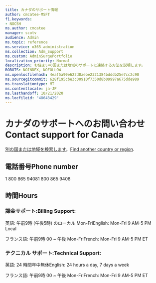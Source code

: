 ```yaml
---
title: カナダのサポート情報
author: cmcatee-MSFT
f1.keywords:
- NOCSH
ms.author: cmcatee
manager: scotv
audience: Admin
ms.topic: reference
ms.service: o365-administration
ms.collection: Adm_Support
ms.custom: AdminSurgePortfolio
localization_priority: Normal
description: お住まいの国または地域のサポートに連絡する方法を説明します。
ROBOTS: NOINDEX, NOFOLLOW
ms.openlocfilehash: 4eaf5a90e622d0aebe2321384bdddb25e7cc2c90
ms.sourcegitcommit: 628f195cbe3c00910f7350d8b09997a675dde989
ms.translationtype: MT
ms.contentlocale: ja-JP
ms.lasthandoff: 10/21/2020
ms.locfileid: "48643429"
---
```

# <a name="contact-support-for-canada"></a><span data-ttu-id="f6c52-103">カナダのサポートへのお問い合わせ</span><span class="sxs-lookup"><span data-stu-id="f6c52-103">Contact support for Canada</span></span>

<span data-ttu-id="f6c52-104">[別の国または地域を検索します](../contact-support-for-business-products.md)。</span><span class="sxs-lookup"><span data-stu-id="f6c52-104">[Find another country or region](../contact-support-for-business-products.md).</span></span>

## <a name="phone-number"></a><span data-ttu-id="f6c52-105">電話番号</span><span class="sxs-lookup"><span data-stu-id="f6c52-105">Phone number</span></span>
<span data-ttu-id="f6c52-106">1 800 865 9408</span><span class="sxs-lookup"><span data-stu-id="f6c52-106">1 800 865 9408</span></span>

## <a name="hours"></a><span data-ttu-id="f6c52-107">時間</span><span class="sxs-lookup"><span data-stu-id="f6c52-107">Hours</span></span>
### <a name="billing-support"></a><span data-ttu-id="f6c52-108">課金サポート:</span><span class="sxs-lookup"><span data-stu-id="f6c52-108">Billing Support:</span></span>

<span data-ttu-id="f6c52-109">英語: 午前9時 (午後5時) のローカル Mon-Fri</span><span class="sxs-lookup"><span data-stu-id="f6c52-109">English: Mon-Fri 9 AM-5 PM Local</span></span>

<span data-ttu-id="f6c52-110">フランス語: 午前9時 00 ~ 午後 Mon-Fri</span><span class="sxs-lookup"><span data-stu-id="f6c52-110">French: Mon-Fri 9 AM-5 PM ET</span></span>

### <a name="technical-support"></a><span data-ttu-id="f6c52-111">テクニカル サポート:</span><span class="sxs-lookup"><span data-stu-id="f6c52-111">Technical Support:</span></span>

<span data-ttu-id="f6c52-112">英語: 24 時間年中無休</span><span class="sxs-lookup"><span data-stu-id="f6c52-112">English: 24 hours a day, 7 days a week</span></span>

<span data-ttu-id="f6c52-113">フランス語: 午前9時 00 ~ 午後 Mon-Fri</span><span class="sxs-lookup"><span data-stu-id="f6c52-113">French: Mon-Fri 9 AM-5 PM ET</span></span>
